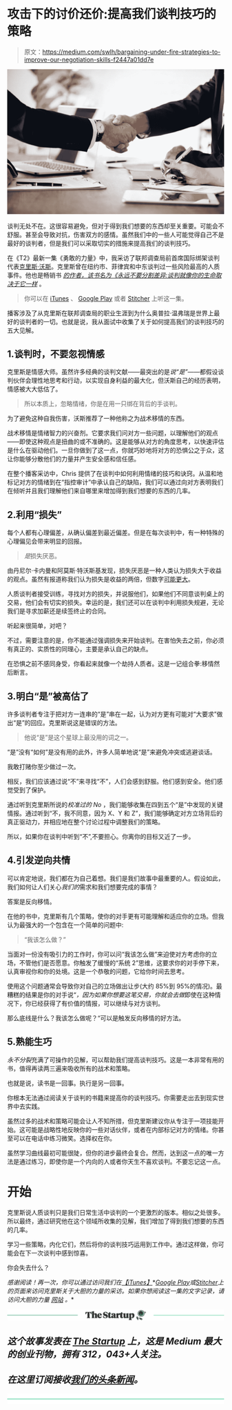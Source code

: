 # 攻击下的讨价还价:提高我们谈判技巧的策略

> 原文：<https://medium.com/swlh/bargaining-under-fire-strategies-to-improve-our-negotiation-skills-f2447a01dd7e>

![](img/4a54be025915702c67dffd72c32d43dc.png)

谈判无处不在。这很容易避免，但对于得到我们想要的东西却至关重要。可能会不舒服。甚至会导致对抗，伤害双方的感情。虽然我们中的一些人可能觉得自己不是最好的谈判者，但是我们可以采取切实的措施来提高我们的谈判技巧。

在《T2》最新一集《勇敢的力量》中，我采访了联邦调查局前首席国际绑架谈判代表[克里斯·沃斯](http://blackswanltd.com/)。克里斯曾在纽约市、菲律宾和中东谈判过一些风险最高的人质事件。他也是畅销书 [*的作者，该书名为《永远不要分割差异:谈判就像你的生命取决于它一样*](https://www.amazon.com/Never-Split-Difference-Negotiating-Depended/dp/0062407805/) 。

> 你可以在 [iTunes](https://itunes.apple.com/us/podcast/episode-19-former-fbi-lead-international-kidnapping/id1240586023?i=1000407716160&mt=2) 、 [Google Play](https://play.google.com/music/m/Dv7fab6djhknslk3a3otozdbtjq?t=Episode_19_Former_FBI_Lead_International_Kidnapping_Negotiator_Chris_Voss-The_Power_of_Bold) 或者 [Stitcher](http://www.stitcher.com/s?eid=53888356) 上听这一集。

播客涉及了从克里斯在联邦调查局的职业生涯到为什么奥普拉·温弗瑞是世界上最好的谈判者的一切。也就是说，我从面试中收集了关于如何提高我们的谈判技巧的五大见解。

## 1.谈判时，不要忽视情感

克里斯是情感大师。虽然许多经典的谈判文献——最突出的是*说“是”*——都假设谈判伙伴会理性地思考和行动，以实现自身利益的最大化，但沃斯自己的经历表明，情感被大大低估了。

> 所以本质上，忽略情绪，你是在用一只绑在背后的手谈判。

为了避免这种自我伤害，沃斯推荐了一种他称之为战术移情的东西。

战术移情是情绪智力的兴奋剂。它要求我们问对方一些问题，以理解他们的观点——即使这种观点是扭曲的或不准确的。这是能够从对方的角度思考，以快速评估是什么在驱动他们。一旦你做到了这一点，你就巧妙地将对方的恐惧公之于众，这让你能够分散他们的力量并产生安全感和信任感。

在整个播客采访中，Chris 提供了在谈判中如何利用情绪的技巧和诀窍。从温和地标记对方的情绪到在“指控审计”中承认自己的缺陷，我们可以通过向对方表明我们在倾听并且我们理解他们来自哪里来增加得到我们想要的东西的几率。

## 2.利用“损失”

每个人都有心理偏差，从确认偏差到最近偏差。但是在每次谈判中，有一种特殊的心理偏见会带来明显的回报。

> *是*损失厌恶。

由丹尼尔·卡内曼和阿莫斯·特沃斯基发现，损失厌恶是一种人类认为损失大于收益的观点。虽然有报道称我们认为损失是收益的两倍，但数字[可能更大](http://www.thepowerofbold.com/episodes/episode-19-former-fbi-lead-international-kidnapping-negotiator-chris-voss/)。

人质谈判者接受训练，寻找对方的损失，并说服他们，如果他们不同意谈判桌上的交易，他们会有切实的损失。幸运的是，我们还可以在谈判中利用损失规避，无论我们是寻求加薪还是续签终止的合同。

听起来很简单，对吧？

不过，需要注意的是，你不能通过强调损失来开始谈判。在害怕失去之前，你必须有真正的、实质性的同理心，主要是承认自己的缺点。

在恐惧之前不感同身受，你看起来就像一个劫持人质者。这是一记组合拳:移情然后断言。

## 3.明白“是”被高估了

许多谈判者专注于把对方一连串的“是”串在一起，认为对方更有可能对“大要求”做出“是”的回应。克里斯说这是错误的方法。

> 他说“是”是这个星球上最没用的词之一。

“是”没有“如何”是没有用的此外，许多人简单地说“是”来避免冲突或逃避谈话。

我敢打赌你至少做过一次。

相反，我们应该通过说“不”来寻找“不”，人们会感到舒服。他们感到安全。他们感觉受到了保护。

通过听到克里斯所说的*校准过的 No* ，我们能够收集在四到五个“是”中发现的关键情报。通过听到“不，我不同意，因为 X、Y 和 Z”，我们能够确定对方立场背后的真正驱动力，并相应地在整个讨论过程中调整我们的策略。

所以，如果你在谈判中听到“不”,不要担心。你离你的目标又近了一步。

## 4.引发逆向共情

可以肯定地说，我们都在为自己着想。我们是我们故事中最重要的人。假设如此，我们如何让人们关心*我们的*需求和我们想要完成的事情？

答案是反向移情。

在他的书中，克里斯有几个策略，使你的对手更有可能理解和适应你的立场。但我认为最强大的一个包含在一个简单的问题中:

> “我该怎么做？”

当面对一份没有吸引力的工作时，你可以问“我该怎么做”来迫使对方考虑你的立场，不管他们是否愿意。你触发了缓慢的“系统 2”思维，这要求你的对手停下来，认真审视你和你的处境。这是一个恭敬的问题，它给你时间去思考。

使用这个问题通常会导致你对自己的立场做出让步(大约 85%到 95%的情况)。最糟糕的结果是你的对手说“*，因为如果你想要这笔交易，你就会去做*即使在这种情况下，你已经获得了有价值的情报，可以继续与对方谈判。

那么底线是什么？我该怎么做呢？“可以是触发反向移情的好方法。

## 5.熟能生巧

*永不分裂*充满了可操作的见解，可以帮助我们提高谈判技巧。这是一本非常有用的书，值得再读两三遍来吸收所有的战术和策略。

也就是说，读书是一回事。执行是另一回事。

你根本无法通过阅读关于谈判的书籍来提高你的谈判技巧。你需要走出去到现实世界中去实践。

虽然过多的战术和策略可能会让人不知所措，但克里斯建议你从专注于一项技能开始。这可能是战略性地反映你的一些对话伙伴，或者在内部标记对方的情绪。你甚至可以在电话中练习微笑。选择权在你。

虽然学习曲线最初可能很陡，但你的进步最终会复合。然而，达到这一点的唯一方法是通过练习，即使你是一个内向的人或者你天生不喜欢谈判。不要忘记这一点。

# 开始

克里斯说人质谈判只是我们日常生活中谈判的一个更激烈的版本。相似之处很多。所以最终，通过研究他在这个领域所收集的见解，我们增加了得到我们想要的东西的几率。

学习一些策略，内化它们，然后将你的谈判技巧运用到工作中。通过这样做，你可能会在下一次谈判中感到惊喜。

你会失去什么？

*感谢阅读！再一次，你可以通过访问我们在*[*【iTunes】*](https://itunes.apple.com/us/podcast/episode-19-former-fbi-lead-international-kidnapping/id1240586023?i=1000407716160&mt=2)*[*Google Play*](https://play.google.com/music/m/Dv7fab6djhknslk3a3otozdbtjq?t=Episode_19_Former_FBI_Lead_International_Kidnapping_Negotiator_Chris_Voss-The_Power_of_Bold)*或*[*Stitcher*](http://www.stitcher.com/s?eid=53888356)*上的页面来访问克里斯关于大胆的力量的采访。如果你想阅读这一集的文字记录，请访问大胆的力量* [*网站*](http://www.thepowerofbold.com) *。**

*[![](img/308a8d84fb9b2fab43d66c117fcc4bb4.png)](https://medium.com/swlh)*

## *这个故事发表在 [The Startup](https://medium.com/swlh) 上，这是 Medium 最大的创业刊物，拥有 312，043+人关注。*

## *在这里订阅接收[我们的头条新闻](http://growthsupply.com/the-startup-newsletter/)。*

*[![](img/b0164736ea17a63403e660de5dedf91a.png)](https://medium.com/swlh)*